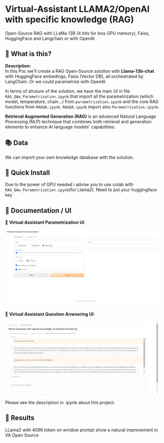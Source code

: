 # Virtual-Assistant LLAMA2/OpenAI with specific knowledge (RAG)
Open-Source RAG with LLaMa 13B (4 bits for less GPU memory), Faiss, HuggingFace and Langchain or with OpenAI


## 🤔 What is this?
**Description:**  
In this Poc we'll create a RAG Open-Source solution with **Llama-13b-chat** with HuggingFace embedings, Faiss (Vector DB), all orchestrated by LangChain. Or we could parametrize with OpenAI.

In terms of struture of the solution, we have the main UI in file `RAG_QAw_Parametrization.ipynb` that import all the parametrization (which model, temperature, chain...) from `parametrization.ipynb`  and the core RAG functions from `RAGQA.ipynb`. `RAGQA.ipynb` import also `Parametrization.ipynb`.    


**Retrieval Augmented Generation (RAG)** is an advanced Natural Language Processing (NLP) technique that combines both retrieval and generation elements to enhance AI language models' capabilities.


## 📚 Data

We can import your own knowledge database with the solution.


##  🚀 Quick Install


Due to the power of GPU needed i advise you to use colab with `RAG_QAw_Parametrization.ipynb`(for Llama2). Need to put your huggingface key




## 📖 Documentation / UI

🧮 **Virtual Assistant Parametrization UI**: 
<p align="center">
<img src="docs/VA_Parametrization_UI.png" width="900" > 
</p>

🧮 **Virtual Assistant Question Anwsering UI**: 
<p align="center">
<img src="docs/VA_QA_UI.png" width="900" > 
</p>

Please see the description in .ipynb about this project.




##  🚀 Results 

LLama2 with 4096 token on window prompt show a natural improvement in VA Open Source
